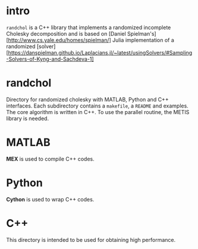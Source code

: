 # intro
`randchol` is a  C++ library that implements a randomized incomplete Cholesky decomposition and is based on 
[Daniel Spielman's][http://www.cs.yale.edu/homes/spielman/] Julia implementation of a randomized [solver][https://danspielman.github.io/Laplacians.jl/~latest/usingSolvers/#Sampling-Solvers-of-Kyng-and-Sachdeva-1]


# randchol

Directory for randomized cholesky with MATLAB, Python and C++ interfaces. Each subdirectory contains a `makefile`, a `README` and examples. The core algorithm is written in C++. To use the parallel routine, the METIS library is needed.


# MATLAB
**MEX** is used to compile C++ codes.

# Python
**Cython** is used to wrap C++ codes. 

# C++
This directory is intended to be used for obtaining high performance.


